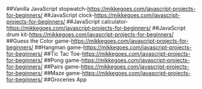 ##Vanilla JavaScript stopwatch-https://mikkegoes.com/javascript-projects-for-beginners/
##JavaScript clock-https://mikkegoes.com/javascript-projects-for-beginners/
##JavaScript calculator-https://mikkegoes.com/javascript-projects-for-beginners/
##JavaScript drum kit-https://mikkegoes.com/javascript-projects-for-beginners/
##Guess the Color game-https://mikkegoes.com/javascript-projects-for-beginners/
##Hangman game-https://mikkegoes.com/javascript-projects-for-beginners/
##Tic Tac Toe-https://mikkegoes.com/javascript-projects-for-beginners/
##Pong game-https://mikkegoes.com/javascript-projects-for-beginners/
##Pairs game-https://mikkegoes.com/javascript-projects-for-beginners/
##Maze game-https://mikkegoes.com/javascript-projects-for-beginners/
##Groceries App
